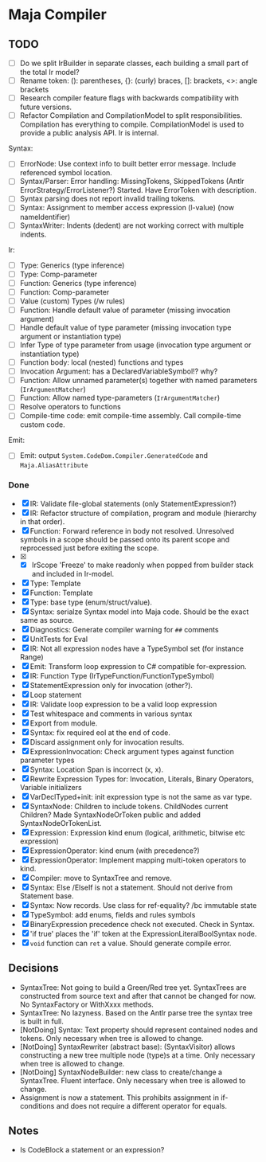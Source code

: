 ﻿# Maja Compiler

## TODO

- [ ] Do we split IrBuilder in separate classes, each building a small part of the total Ir model?
- [ ] Rename token: (): parentheses, {}: (curly) braces, []: brackets, <>: angle brackets
- [ ] Research compiler feature flags with backwards compatibility with future versions.
- [ ] Refactor Compilation and CompilationModel to split responsibilities. Compilation has everything to compile. CompilationModel is used to provide a public analysis API. Ir is internal.

Syntax:
- [ ] ErrorNode: Use context info to built better error message. Include referenced symbol location.
- [ ] Syntax/Parser: Error handling: MissingTokens, SkippedTokens (Antlr ErrorStrategy/ErrorListener?)
Started. Have ErrorToken with description.
- [ ] Syntax parsing does not report invalid trailing tokens.
- [ ] Syntax: Assignment to member access expression (l-value) (now nameIdentifier)
- [ ] SyntaxWriter: Indents (dedent) are not working correct with multiple indents.

Ir:
- [ ] Type: Generics (type inference)
- [ ] Type: Comp-parameter
- [ ] Function: Generics (type inference)
- [ ] Function: Comp-parameter
- [ ] Value (custom) Types (/w rules)
- [ ] Function: Handle default value of parameter (missing invocation argument)
- [ ] Handle default value of type parameter (missing invocation type argument or instantiation type)
- [ ] Infer Type of type parameter from usage (invocation type argument or instantiation type)
- [ ] Function body: local (nested) functions and types
- [ ] Invocation Argument: has a DeclaredVariableSymbol!? why?
- [ ] Function: Allow unnamed parameter(s) together with named parameters (`IrArgumentMatcher`)
- [ ] Function: Allow named type-parameters (`IrArgumentMatcher`)
- [ ] Resolve operators to functions
- [ ] Compile-time code: emit compile-time assembly. Call compile-time custom code.

Emit:
- [ ] Emit: output `System.CodeDom.Compiler.GeneratedCode` and `Maja.AliasAttribute`

### Done

- [x] IR: Validate file-global statements (only StatementExpression?)
- [x] IR: Refactor structure of compilation, program and module (hierarchy in that order).
- [x] Function: Forward reference in body not resolved. Unresolved symbols in a scope should be passed onto its parent scope and reprocessed just before exiting the scope.
- [x] - [x] IrScope 'Freeze' to make readonly when popped from builder stack and included in Ir-model.
- [x] Type: Template
- [x] Function: Template
- [x] Type: base type (enum/struct/value).
- [x] Syntax: serialze Syntax model into Maja code. Should be the exact same as source.
- [x] Diagnostics: Generate compiler warning for `##` comments
- [x] UnitTests for Eval
- [x] IR: Not all expression nodes have a TypeSymbol set (for instance Range)
- [x] Emit: Transform loop expression to C# compatible for-expression.
- [x] IR: Function Type (IrTypeFunction/FunctionTypeSymbol)
- [x] StatementExpression only for invocation (other?).
- [x] Loop statement
- [x] IR: Validate loop expression to be a valid loop expression
- [x] Test whitespace and comments in various syntax
- [x] Export from module.
- [x] Syntax: fix required eol at the end of code.
- [x] Discard assignment only for invocation results.
- [x] ExpressionInvocation: Check argument types against function parameter types
- [x] Syntax: Location Span is incorrect (x, x).
- [x] Rewrite Expression Types for: Invocation, Literals, Binary Operators, Variable initializers
- [x] VarDeclTyped+init: init expression type is not the same as var type.
- [x] SyntaxNode: Children to include tokens. ChildNodes current Children?
Made SyntaxNodeOrToken public and added SyntaxNodeOrTokenList.
- [x] Expression: Expression kind enum (logical, arithmetic, bitwise etc expression)
- [x] ExpressionOperator: kind enum (with precedence?)
- [x] ExpressionOperator: Implement mapping multi-token operators to kind.
- [x] Compiler: move to SyntaxTree and remove.
- [x] Syntax: Else /ElseIf is not a statement. Should not derive from Statement base.
- [x] Syntax: Now records. Use class for ref-equality? /bc immutable state
- [x] TypeSymbol: add enums, fields and rules symbols
- [x] BinaryExpression precedence check not executed. Check in Syntax.
- [x] 'if true' places the 'if' token at the ExpressionLiteralBoolSyntax node.
- [x] `void` function can `ret` a value. Should generate compile error.

## Decisions

- SyntaxTree: Not going to build a Green/Red tree yet.
SyntaxTrees are constructed from source text and after that cannot be changed for now.
No SyntaxFactory or WithXxxx methods.
- SyntaxTree: No lazyness.
Based on the Antlr parse tree the syntax tree is built in full.
- [NotDoing] Syntax: Text property should represent contained nodes and tokens.
Only necessary when tree is allowed to change.
- [NotDoing] SyntaxRewriter (abstract base): (SyntaxVisitor) allows constructing a new tree multiple node (type)s at a time.
Only necessary when tree is allowed to change.
- [NotDoing] SyntaxNodeBuilder: new class to create/change a SyntaxTree. Fluent interface.
Only necessary when tree is allowed to change.
- Assignment is now a statement. This prohibits assignment in if-conditions and does not require a different operator for equals.

## Notes

- Is CodeBlock a statement or an expression?
